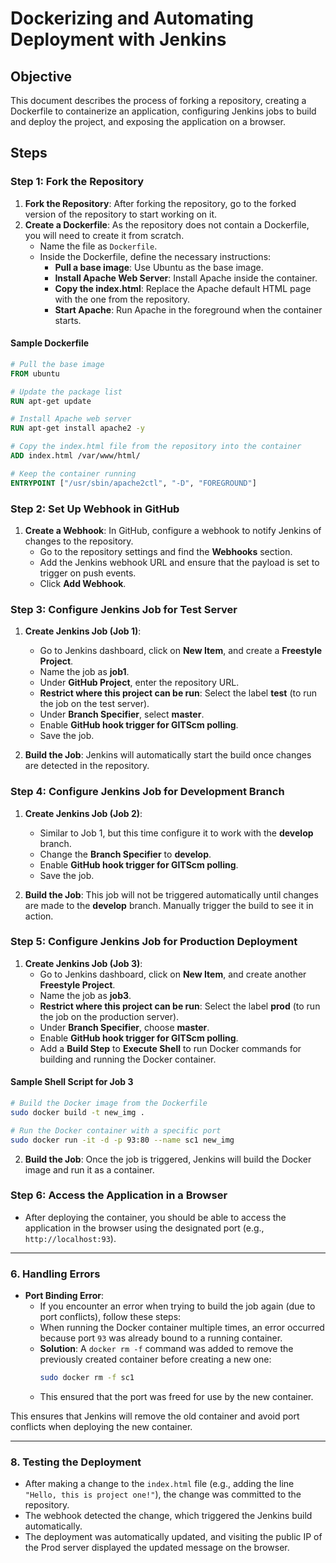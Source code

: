 # Dockerizing and Automating Deployment with Jenkins

## Objective

This document describes the process of forking a repository, creating a Dockerfile to containerize an application, configuring Jenkins jobs to build and deploy the project, and exposing the application on a browser.

## Steps

### Step 1: Fork the Repository

1. **Fork the Repository**: After forking the repository, go to the forked version of the repository to start working on it.
2. **Create a Dockerfile**: As the repository does not contain a Dockerfile, you will need to create it from scratch.
   - Name the file as `Dockerfile`.
   - Inside the Dockerfile, define the necessary instructions:
     - **Pull a base image**: Use Ubuntu as the base image.
     - **Install Apache Web Server**: Install Apache inside the container.
     - **Copy the index.html**: Replace the Apache default HTML page with the one from the repository.
     - **Start Apache**: Run Apache in the foreground when the container starts.

#### Sample Dockerfile

```dockerfile
# Pull the base image
FROM ubuntu

# Update the package list
RUN apt-get update

# Install Apache web server
RUN apt-get install apache2 -y

# Copy the index.html file from the repository into the container
ADD index.html /var/www/html/

# Keep the container running
ENTRYPOINT ["/usr/sbin/apache2ctl", "-D", "FOREGROUND"]
```

### Step 2: Set Up Webhook in GitHub

1. **Create a Webhook**: In GitHub, configure a webhook to notify Jenkins of changes to the repository.
   - Go to the repository settings and find the **Webhooks** section.
   - Add the Jenkins webhook URL and ensure that the payload is set to trigger on push events.
   - Click **Add Webhook**.

### Step 3: Configure Jenkins Job for Test Server

1. **Create Jenkins Job (Job 1)**:
   - Go to Jenkins dashboard, click on **New Item**, and create a **Freestyle Project**.
   - Name the job as **job1**.
   - Under **GitHub Project**, enter the repository URL.
   - **Restrict where this project can be run**: Select the label **test** (to run the job on the test server).
   - Under **Branch Specifier**, select **master**.
   - Enable **GitHub hook trigger for GITScm polling**.
   - Save the job.

2. **Build the Job**: Jenkins will automatically start the build once changes are detected in the repository.

### Step 4: Configure Jenkins Job for Development Branch

1. **Create Jenkins Job (Job 2)**:
   - Similar to Job 1, but this time configure it to work with the **develop** branch.
   - Change the **Branch Specifier** to **develop**.
   - Enable **GitHub hook trigger for GITScm polling**.
   - Save the job.

2. **Build the Job**: This job will not be triggered automatically until changes are made to the **develop** branch. Manually trigger the build to see it in action.

### Step 5: Configure Jenkins Job for Production Deployment

1. **Create Jenkins Job (Job 3)**:
   - Go to Jenkins dashboard, click on **New Item**, and create another **Freestyle Project**.
   - Name the job as **job3**.
   - **Restrict where this project can be run**: Select the label **prod** (to run the job on the production server).
   - Under **Branch Specifier**, choose **master**.
   - Enable **GitHub hook trigger for GITScm polling**.
   - Add a **Build Step** to **Execute Shell** to run Docker commands for building and running the Docker container.

#### Sample Shell Script for Job 3

```bash
# Build the Docker image from the Dockerfile
sudo docker build -t new_img .

# Run the Docker container with a specific port
sudo docker run -it -d -p 93:80 --name sc1 new_img
```

2. **Build the Job**: Once the job is triggered, Jenkins will build the Docker image and run it as a container.

### Step 6: Access the Application in a Browser

- After deploying the container, you should be able to access the application in the browser using the designated port (e.g., `http://localhost:93`).

--- 

### 6. **Handling Errors**
   - **Port Binding Error**:
     - If you encounter an error when trying to build the job again (due to port conflicts), follow these steps:
     - When running the Docker container multiple times, an error occurred because port `93` was already bound to a running container.
     - **Solution**: A `docker rm -f` command was added to remove the previously created container before creating a new one:
       ```bash
       sudo docker rm -f sc1
       ```
     - This ensured that the port was freed for use by the new container.

This ensures that Jenkins will remove the old container and avoid port conflicts when deploying the new container.

---

### 8. **Testing the Deployment**
   - After making a change to the `index.html` file (e.g., adding the line `"Hello, this is project one!"`), the change was committed to the repository.
   - The webhook detected the change, which triggered the Jenkins build automatically.
   - The deployment was automatically updated, and visiting the public IP of the Prod server displayed the updated message on the browser.



